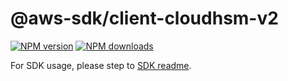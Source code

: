 # @aws-sdk/client-cloudhsm-v2

[![NPM version](https://img.shields.io/npm/v/@aws-sdk/client-cloudhsm-v2/beta.svg)](https://www.npmjs.com/package/@aws-sdk/client-cloudhsm-v2)
[![NPM downloads](https://img.shields.io/npm/dm/@aws-sdk/client-cloudhsm-v2.svg)](https://www.npmjs.com/package/@aws-sdk/client-cloudhsm-v2)

For SDK usage, please step to [SDK readme](https://github.com/aws/aws-sdk-js-v3).
